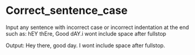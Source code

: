 # Correct_sentence_case
Input any sentence with incorrect case or incorrect indentation at the end 
such as: hEY thEre, Good dAY.i wont include space after fullstop

Output: Hey there, good day. I wont include space after fullstop.
